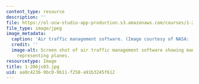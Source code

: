 ```yaml
---
content_type: resource
description: ''
file: https://ol-ocw-studio-app-production.s3.amazonaws.com/courses/1-206j-airline-schedule-planning-spring-2003/aa0c42369bc09b11f258a91b3245f612_1-206js03.jpg
file_type: image/jpeg
image_metadata:
  caption: 'Air traffic management software. (Image courtesy of NASA: [http://www.aerospace.nasa.gov](http://www.aerospace.nasa.gov).)'
  credit: ''
  image-alt: Screen shot of air traffic management software showing many colored regions
    representing planes.
resourcetype: Image
title: 1-206js03.jpg
uid: aa0c4236-9bc0-9b11-f258-a91b3245f612
---
```

